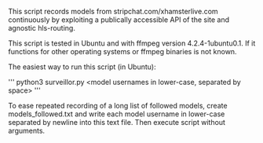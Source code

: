 This script records models from stripchat.com/xhamsterlive.com continuously by exploiting a publically accessible API of the site and agnostic hls-routing.

This script is tested in Ubuntu and with ffmpeg version 4.2.4-1ubuntu0.1. If it functions for other operating systems or ffmpeg binaries is not known.

The easiest way to run this script (in Ubuntu):

'''
python3 surveillor.py <model usernames in lower-case, separated by space>
'''

To ease repeated recording of a long list of followed models, create models_followed.txt and write each model username in lower-case separated by newline into this text file. Then execute script without arguments.
